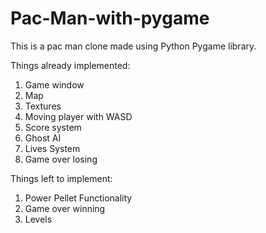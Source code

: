 # Pac-Man-with-pygame

This is a pac man clone made using Python Pygame library.

Things already implemented:
1. Game window
2. Map
3. Textures
4. Moving player with WASD
5. Score system
6. Ghost AI
7. Lives System
8. Game over losing

Things left to implement:
1. Power Pellet Functionality
2. Game over winning
3. Levels